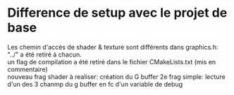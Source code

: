 # Difference de setup avec le projet de base
Les chemin d'accès de shader & texture sont différents dans graphics.h: "../" a été retiré à chacun.\
un flag de compilation a été retiré dans le fichier CMakeLists.txt (mis en commentaire)
\
nouveau frag shader à realiser: création du G buffer
2e frag simple: lecture d'un des 3 chanmp du g buffer en fc d'un variable de debug